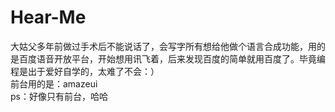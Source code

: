 # Hear-Me
大姑父多年前做过手术后不能说话了，会写字所有想给他做个语言合成功能，用的是百度语音开放平台，开始想用讯飞着，后来发现百度的简单就用百度了。毕竟编程是出于爱好自学的，太难了不会：）  
前台用的是：amazeui  
ps：好像只有前台，哈哈

